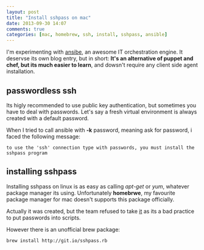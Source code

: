 ```yaml
---
layout: post
title: "Install sshpass on mac"
date: 2013-09-30 14:07
comments: true
categories: [mac, homebrew, ssh, install, sshpass, ansible]
---
```


I'm experimenting with [ansibe](http://www.ansibleworks.com/), an awesome IT orchestration engine. It deservse its own blog entry, but in short: **It's an alternative of puppet and chef, but its much easier to learn**, and dowsn't require any client side agent installation.

## passwordless ssh

Its higly recommended to use public key authentication, but sometimes you have to deal with passwords. Let's say a fresh virtual environment is always created with a default password.

When I tried to call ansible with **-k** password, meaning ask for password, i faced the following message:

```
to use the 'ssh' connection type with passwords, you must install the sshpass program
```

## installing sshpass

Installing sshpass on linux is as easy as calling *apt-get* or *yum*, whatever package manager its using. Unfortunately **homebrwe**, my favourite package manager for mac doesn't supports this package officially.

Actually it was created, but the team refused to take [it](https://github.com/mxcl/homebrew/pull/9577) as its a bad practice to put passwords into scripts.

However there is an unofficial brew package:

```
brew install http://git.io/sshpass.rb
```
